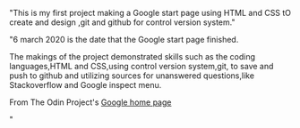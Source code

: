"This is my first project making a Google start page using HTML and CSS tO create and design ,git and github for control version system."

"6 march 2020 is the date that the Google start page finished.

The makings of the project demonstrated skills such as the coding languages,HTML and CSS,using control version system,git, to save and push to github and utilizing sources for unanswered questions,like Stackoverflow and Google inspect menu.

From The Odin Project's [Google home page](https://denisimamovicc.github.io/google_homepage/)







"